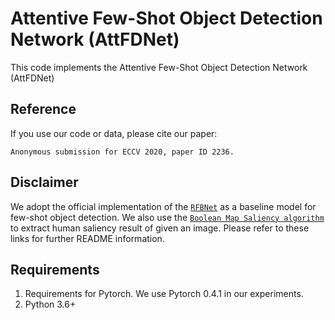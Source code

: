 Attentive Few-Shot Object Detection Network (AttFDNet)
=====================================

This code implements the Attentive Few-Shot Object Detection Network (AttFDNet)

Reference
------------------
If you use our code or data, please cite our paper:
```text
Anonymous submission for ECCV 2020, paper ID 2236.
```

Disclaimer
------------------
We adopt the official implementation of the [`RFBNet`](https://github.com/ruinmessi/RFBNet) as a baseline model for few-shot object detection. We also use the [`Boolean Map Saliency algorithm`](https://github.com/fzliu/saliency-bms) to extract human saliency result of given an image. Please refer to these links for further README information.

Requirements
------------------
1. Requirements for Pytorch. We use Pytorch 0.4.1 in our experiments.
2. Python 3.6+
